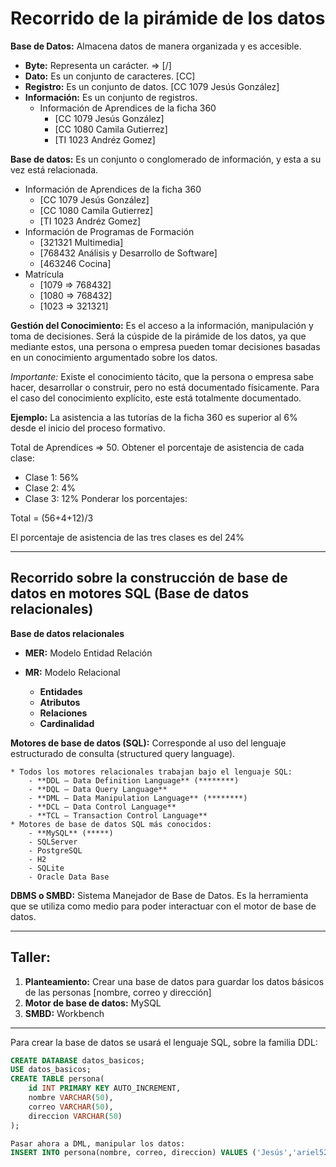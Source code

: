 # Recorrido de la pirámide de los datos

**Base de Datos:** Almacena datos de manera organizada y es accesible.

- **Byte:** Representa un carácter. => [/]
- **Dato:** Es un conjunto de caracteres. [CC]
- **Registro:** Es un conjunto de datos. [CC 1079 Jesús González]
- **Información:** Es un conjunto de registros.
  - Información de Aprendices de la ficha 360
    - [CC 1079 Jesús González]
    - [CC 1080 Camila Gutierrez]
    - [TI 1023 Andréz Gomez]

**Base de datos:** Es un conjunto o conglomerado de información, y esta a su vez está relacionada.
  - Información de Aprendices de la ficha 360
    - [CC 1079 Jesús González]
    - [CC 1080 Camila Gutierrez]
    - [TI 1023 Andréz Gomez]
  - Información de Programas de Formación
    - [321321 Multimedia]
    - [768432 Análisis y Desarrollo de Software]
    - [463246 Cocina]
  - Matrícula
    - [1079 => 768432]
    - [1080 => 768432]
    - [1023 => 321321]

**Gestión del Conocimiento:** Es el acceso a la información, manipulación y toma de decisiones. Será la cúspide de la pirámide de los datos, ya que mediante estos, una persona o empresa pueden tomar decisiones basadas en un conocimiento argumentado sobre los datos.

*Importante:* Existe el conocimiento tácito, que la persona o empresa sabe hacer, desarrollar o construir, pero no está documentado físicamente. Para el caso del conocimiento explícito, este está totalmente documentado.

**Ejemplo:**
La asistencia a las tutorías de la ficha 360 es superior al 6% desde el inicio del proceso formativo.

Total de Aprendices => 50.
Obtener el porcentaje de asistencia de cada clase:
  - Clase 1: 56%
  - Clase 2: 4%
  - Clase 3: 12%
Ponderar los porcentajes:

Total = (56+4+12)/3

El porcentaje de asistencia de las tres clases es del 24%

---

## Recorrido sobre la construcción de base de datos en motores SQL (Base de datos relacionales)

**Base de datos relacionales**

- **MER:** Modelo Entidad Relación
- **MR:** Modelo Relacional

	* **Entidades**
	* **Atributos**
	* **Relaciones**
	* **Cardinalidad**

**Motores de base de datos (SQL):** Corresponde al uso del lenguaje estructurado de consulta (structured query language).

	* Todos los motores relacionales trabajan bajo el lenguaje SQL:
		- **DDL – Data Definition Language** (********)
		- **DQL – Data Query Language**
		- **DML – Data Manipulation Language** (********)
		- **DCL – Data Control Language**
		- **TCL – Transaction Control Language**
	* Motores de base de datos SQL más conocidos:
		- **MySQL** (*****)
		- SQLServer
		- PostgreSQL
		- H2
		- SQLite
		- Oracle Data Base

**DBMS o SMBD:** Sistema Manejador de Base de Datos. Es la herramienta que se utiliza como medio para poder interactuar con el motor de base de datos.

---

## Taller:

1. **Planteamiento:** Crear una base de datos para guardar los datos básicos de las personas [nombre, correo y dirección]
2. **Motor de base de datos:** MySQL
3. **SMBD:** Workbench

---

Para crear la base de datos se usará el lenguaje SQL, sobre la familia DDL:

```sql
CREATE DATABASE datos_basicos;
USE datos_basicos; 
CREATE TABLE persona(
	id INT PRIMARY KEY AUTO_INCREMENT,
	nombre VARCHAR(50),
	correo VARCHAR(50),
	direccion VARCHAR(50)
);

Pasar ahora a DML, manipular los datos:
INSERT INTO persona(nombre, correo, direccion) VALUES ('Jesús','ariel5252@','Calle 20');
